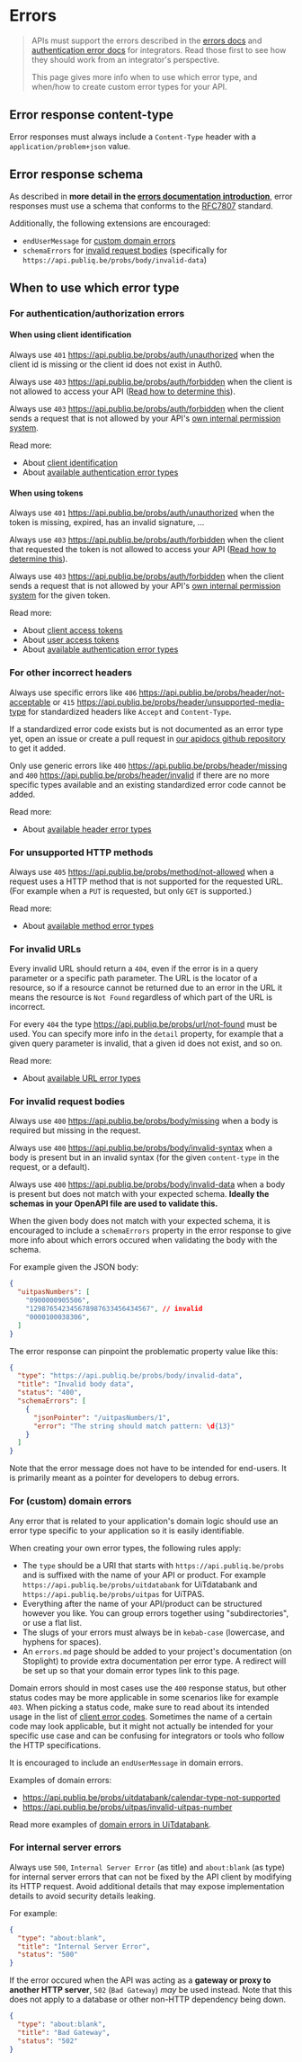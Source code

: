 # Errors

<!-- theme: info -->

> APIs must support the errors described in the [errors docs](https://publiq.stoplight.io/docs/errors/d6a8ba3f3c186-introduction) and [authentication error docs](https://docs.publiq.be/docs/authentication/ZG9jOjMyMzA0Mw-errors) for integrators. Read those first to see how they should work from an integrator's perspective.
>
> This page gives more info when to use which error type, and when/how to create custom error types for your API.

## Error response content-type

Error responses must always include a `Content-Type` header with a `application/problem+json` value.

## Error response schema

As described in **more detail in the [errors documentation introduction](https://docs.publiq.be/docs/errors/ZG9jOjE-introduction)**, error responses must use a schema that conforms to the [RFC7807](https://datatracker.ietf.org/doc/html/rfc7807) standard.

Additionally, the following extensions are encouraged:

* `endUserMessage` for [custom domain errors](#for-custom-domain-errors)
* `schemaErrors` for [invalid request bodies](#for-invalid-request-bodies) (specifically for `https://api.publiq.be/probs/body/invalid-data`)

## When to use which error type

### For authentication/authorization errors

#### When using client identification

Always use `401` <https://api.publiq.be/probs/auth/unauthorized> when the client id is missing or the client id does not exist in Auth0.

Always use `403` <https://api.publiq.be/probs/auth/forbidden> when the client is not allowed to access your API ([Read how to determine this](./authentication.md)).

Always use `403` <https://api.publiq.be/probs/auth/forbidden> when the client sends a request that is not allowed by your API's [own internal permission system](./permissions.md).

Read more:

* About [client identification](https://docs.publiq.be/docs/authentication/ZG9jOjExODE5NDY5-client-identification)
* About [available authentication error types](https://docs.publiq.be/docs/authentication/ZG9jOjMyMzA0Mw-errors)

#### When using tokens

Always use `401` <https://api.publiq.be/probs/auth/unauthorized> when the token is missing, expired, has an invalid signature, ...

Always use `403` <https://api.publiq.be/probs/auth/forbidden> when the client that requested the token is not allowed to access your API ([Read how to determine this](./authentication.md)).

Always use `403` <https://api.publiq.be/probs/auth/forbidden> when the client sends a request that is not allowed by your API's [own internal permission system](./permissions.md) for the given token.

Read more:

* About [client access tokens](https://docs.publiq.be/docs/authentication/ZG9jOjExODE5NDY4-client-access-token)
* About [user access tokens](https://docs.publiq.be/docs/authentication/ZG9jOjExODE5NTM5-user-access-token)
* About [available authentication error types](https://docs.publiq.be/docs/authentication/ZG9jOjMyMzA0Mw-errors)

### For other incorrect headers

Always use specific errors like `406` <https://api.publiq.be/probs/header/not-acceptable> or `415` <https://api.publiq.be/probs/header/unsupported-media-type> for standardized headers like `Accept` and `Content-Type`.

If a standardized error code exists but is not documented as an error type yet, open an issue or create a pull request in [our apidocs github repository](https://github.com/cultuurnet/apidocs/blob/main/projects/errors/docs/type-header.md) to get it added.

Only use generic errors like `400` <https://api.publiq.be/probs/header/missing> and `400` <https://api.publiq.be/probs/header/invalid> if there are no more specific types available and an existing standardized error code cannot be added.

Read more:

* About [available header error types](https://docs.publiq.be/docs/errors/ZG9jOjEyNzc5NzA0-in-request-headers)

### For unsupported HTTP methods

Always use `405` <https://api.publiq.be/probs/method/not-allowed> when a request uses a HTTP method that is not supported for the requested URL. (For example when a `PUT` is requested, but only `GET` is supported.)

Read more:

* About [available method error types](https://docs.publiq.be/docs/errors/ZG9jOjQ1Nzc3MzE3-in-request-method)

### For invalid URLs

Every invalid URL should return a `404`, even if the error is in a query parameter or a specific path parameter.
The URL is the locator of a resource, so if a resource cannot be returned due to an error in the URL it means the resource is `Not Found` regardless of which part of the URL is incorrect.

For every `404` the type <https://api.publiq.be/probs/url/not-found> must be used. You can specify more info in the `detail` property, for example that a given query parameter is invalid, that a given id does not exist, and so on.

Read more:

* About [available URL error types](https://docs.publiq.be/docs/errors/ZG9jOjEyNzc5NzA1-in-request-url)

### For invalid request bodies

Always use `400` <https://api.publiq.be/probs/body/missing> when a body is required but missing in the request.

Always use `400` <https://api.publiq.be/probs/body/invalid-syntax> when a body is present but in an invalid syntax (for the given `content-type` in the request, or a default).

Always use `400` <https://api.publiq.be/probs/body/invalid-data> when a body is present but does not match with your expected schema. **Ideally the schemas in your OpenAPI file are used to validate this.**

When the given body does not match with your expected schema, it is encouraged to include a `schemaErrors` property in the error response to give more info about which errors occured when validating the body with the schema.

For example given the JSON body:

```json
{
  "uitpasNumbers": [
    "0900000905506",
    "129876542345678987633456434567", // invalid
    "0000100038306",
  ]
}
```

The error response can pinpoint the problematic property value like this:

```json
{
  "type": "https://api.publiq.be/probs/body/invalid-data",
  "title": "Invalid body data",
  "status": "400",
  "schemaErrors": [
    {
      "jsonPointer": "/uitpasNumbers/1",
      "error": "The string should match pattern: \d{13}"
    }
  ]
}
```

Note that the error message does not have to be intended for end-users. It is primarily meant as a pointer for developers to debug errors.

### For (custom) domain errors

Any error that is related to your application's domain logic should use an error type specific to your application so it is easily identifiable.

When creating your own error types, the following rules apply:

* The `type` should be a URI that starts with `https://api.publiq.be/probs` and is suffixed with the name of your API or product. For example `https://api.publiq.be/probs/uitdatabank` for UiTdatabank and `https://api.publiq.be/probs/uitpas` for UiTPAS.
* Everything after the name of your API/product can be structured however you like. You can group errors together using "subdirectories", or use a flat list.
* The slugs of your errors must always be in `kebab-case` (lowercase, and hyphens for spaces).
* An `errors.md` page should be added to your project's documentation (on Stoplight) to provide extra documentation per error type. A redirect will be set up so that your domain error types link to this page.

Domain errors should in most cases use the `400` response status, but other status codes may be more applicable in some scenarios like for example `403`. When picking a status code, make sure to read about its intended usage in the list of [client error codes](https://developer.mozilla.org/en-US/docs/Web/HTTP/Status#client_error_responses). Sometimes the name of a certain code may look applicable, but it might not actually be intended for your specific use case and can be confusing for integrators or tools who follow the HTTP specifications.

It is encouraged to include an `endUserMessage` in domain errors.

Examples of domain errors:

* <https://api.publiq.be/probs/uitdatabank/calendar-type-not-supported>
* <https://api.publiq.be/probs/uitpas/invalid-uitpas-number>

Read more examples of [domain errors in UiTdatabank](https://docs.publiq.be/docs/uitdatabank/ZG9jOjMyMzA0Mw-errors).

### For internal server errors

Always use `500`, `Internal Server Error` (as title) and `about:blank` (as type) for internal server errors that can not be fixed by the API client by modifying its HTTP request. Avoid additional details that may expose implementation details to avoid security details leaking.

For example:

```json
{
  "type": "about:blank",
  "title": "Internal Server Error",
  "status": "500"
}
```

If the error occured when the API was acting as a **gateway or proxy to another HTTP server**, `502` (`Bad Gateway`) *may* be used instead. Note that this does not apply to a database or other non-HTTP dependency being down.

```json
{
  "type": "about:blank",
  "title": "Bad Gateway",
  "status": "502"
}
```

